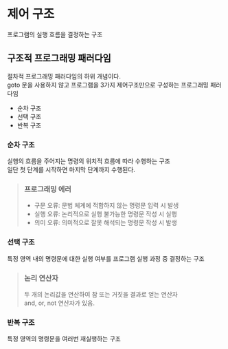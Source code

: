 # 제어 구조
프로그램의 실행 흐름을 결정하는 구조

## 구조적 프로그래밍 패러다임
절차적 프로그래밍 패러다임의 하위 개념이다.  
goto 문을 사용하지 않고 프로그램을 3가지 제어구조만으로 구성하는 프로그래밍 패러다임
- 순차 구조
- 선택 구조
- 반복 구조  

### 순차 구조
실행의 흐름을 주어지는 명령의 위치적 흐름에 따라 수행하는 구조  
일단 첫 단계를 시작하면 마지막 단계까지 수행된다.

> ### 프로그래밍 에러
> - 구문 오류: 문법 체계에 적합하지 않는 명령문 입력 시 발생
> - 실행 오류: 논리적으로 실행 불가능한 명령문 작성 시 실행
> - 의미 오류: 의미적으로 잘못 해석되는 명령문 작성 시 발생

### 선택 구조 
특정 영역 내의 명령문에 대한 실행 여부를 프로그램 실행 과정 중 결정하는 구조

> ### 논리 연산자
> 두 개의 논리값을 연산하여 참 또는 거짓을 결과로 얻는 연산자  
> and, or, not 연산자가 있음.

### 반복 구조
특정 영역의 명령문을 여러번 재실행하는 구조